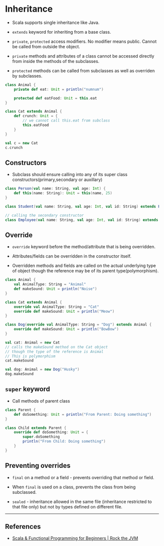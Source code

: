 # Inheritance

* Scala supports single inheritance like Java.

* `extends` keyword for inheriting from a base class.

* `private`, `protected` access modifiers. No modifier means public. Cannot be called from outside the object.

* `private` methods and attributes of a class cannot be accessed directly from inside the methods of the subclasses.

* `protected` methods can be called from subclasses as well as overriden by subclasses.

```Scala
class Animal {
    private def eat: Unit = println("numnum")

    protected def eatFood: Unit = this.eat
}

class Cat extends Animal {
    def crunch: Unit = {
        // we cannot call this.eat from subclass
        this.eatFood
    }
}

val c = new Cat
c.crunch
```

## Constructors

* Subclass should ensure calling into any of its super class constructors(primary,secondary or auxillary)

```Scala
class Person(val name: String, val age: Int) {
    def this(name: String): Unit = this(name, 25)
}

class Student(val name: String, val age: Int, val id: String) extends Person(name, age)

// calling the secondary constructor
class Employee(val name: String, val age: Int, val id: String) extends Person(name)
```

## Override

* `override` keyword before the method/attribute that is being overridden.

* Attributes/fields can be overridden in the constructor itself.

* Overridden methods and fields are called on the actual underlying type of object though the reference may be of its parent type(polymorphism).

```Scala
class Animal {
    val AnimalType: String = "Animal"
    def makeSound: Unit = println("Noise")
}

class Cat extends Animal {
    override val AnimalType: String = "Cat"
    override def makeSound: Unit = println("Meow")
}

class Dog(override val AnimalType: String = "Dog") extends Animal {
    override def makeSound: Unit = println("BowBow")
}

val cat: Animal = new Cat
// calls the makeSound method on the Cat object
// though the type of the reference is Animal
// This is polymorphism
cat.makeSound

val dog: Animal = new Dog("Husky")
dog.makeSound
```

## `super` keyword

* Call methods of parent class

```Scala
class Parent {
    def doSomething: Unit = println("From Parent: Doing something")
}

class Child extends Parent {
    override def doSomething: Unit = {
        super.doSomething
        println("From Child: Doing something")
    }
}
```

## Preventing overrides

* `final` on a method or a field - prevents overriding that method or field.
* When `final` is used on a class, prevents the class from being subclassed.

* `sealed` - inheritance allowed in the same file (inheritance restricted to that file only) but not by types defined on different file.

---

## References

* [Scala & Functional Programming for Beginners | Rock the JVM](https://www.udemy.com/share/1013xsCUMfd1lVR34=/)
